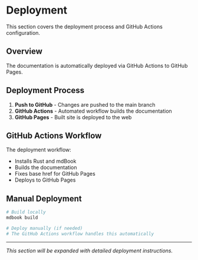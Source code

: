 # Deployment

This section covers the deployment process and GitHub Actions configuration.

## Overview

The documentation is automatically deployed via GitHub Actions to GitHub Pages.

## Deployment Process

1. **Push to GitHub** - Changes are pushed to the main branch
2. **GitHub Actions** - Automated workflow builds the documentation
3. **GitHub Pages** - Built site is deployed to the web

## GitHub Actions Workflow

The deployment workflow:
- Installs Rust and mdBook
- Builds the documentation
- Fixes base href for GitHub Pages
- Deploys to GitHub Pages

## Manual Deployment

```bash
# Build locally
mdbook build

# Deploy manually (if needed)
# The GitHub Actions workflow handles this automatically
```

---

*This section will be expanded with detailed deployment instructions.*
